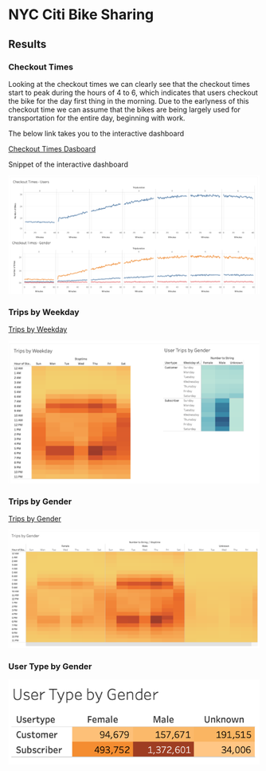 # NYC Citi Bike Sharing

## Results

### Checkout Times

Looking at the checkout times we can clearly see that the checkout times start to peak during the hours of 4 to 6, which indicates that users checkout the bike for the day first thing in the morning.  Due to the earlyness of this checkout time we can assume that the bikes are being largely used for transportation for the entire day, beginning with work.

The below link takes you to the interactive dashboard

[Checkout Times Dasboard](https://public.tableau.com/profile/teale.foster#!/vizhome/CheckoutTimes-Dashboard/CheckoutTimes-Dashboard)

Snippet of the interactive dashboard

![](images/Checkout_Times_Dashboard.png)

### Trips by Weekday

[Trips by Weekday](https://public.tableau.com/profile/teale.foster#!/vizhome/TripsbyWeekday-Dashboard/TripsbyWeekday-Dashboard)

![](images/Trips_by_Weekday.png)

### Trips by Gender

[Trips by Gender](https://public.tableau.com/profile/teale.foster#!/vizhome/TripsbyWeekdaybyGender-Sheet/TripsbyGender)

![](images/Trips_by_Gender.png)

### User Type by Gender

![](images/User_Type_by_Gender.png)